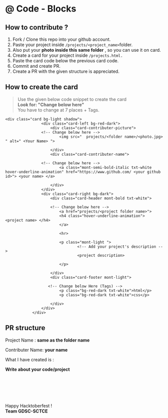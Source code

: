 # @ Code - Blocks

## How to contribute ?
1. Fork / Clone this repo into your github account.
2. Paste your project inside ` /projects/<project_name> `folder.
3. Also put your **photo inside this same folder** , so you can use it on card.
4. Create a card for your project inside `/projects.html. `
5. Paste the card code below the previous card code.
6. Commit and create PR.
7. Create a PR with the given structure is appreciated.

## How to create the card
>Use the given below code snippet to create the card   
> **Look for: "Change below here"**  
> You have to change at 7 places + Tags.

```
<div class="card bg-light shadow">
                <div class="card-left bg-red-dark">
                    <div class="card-contributer-picture">
                <!-- Change below here -->
                        <img src="  projects/<folder name>/<photo.jpg> " alt=" <Your Name> ">
            
                    </div>
                    <div class="card-contributer-name">

                <!-- Change below here -->
                        <a class="mont-semi-bold-italic txt-white hover-underline-animation" href="https://www.github.com/ <your github id>"> <your name> </a>
            
                    </div>
                </div>
                <div class="card-right bg-dark">
                    <div class="card-header mont-bold txt-white">

                    <!-- Change below here -->
                        <a href="projects/<project folder name>">
                        <h4 class="hover-underline-animation"> <project name> </h4>
                        </a>

                        <hr>

                        <p class="mont-light "> 
                                <!-- Add your project's description -->
                                <project description>

                        </p>

                    </div>
                    <div class="card-footer mont-light">

                   <!-- Change below Here (Tags) --> 
                        <p class="bg-red-dark txt-white">html</p>
                        <p class="bg-red-dark txt-white">css</p>

                    </div>
                </div>
            </div>
```


## PR structure
Project Name : **same as the folder name** 

Contributer Name: **your name**

What I have created is : 

**Write about your code/project**


<br><br><br><br><br>
Happy Hacktoberfest ! <br>
**Team GDSC-SCTCE**
